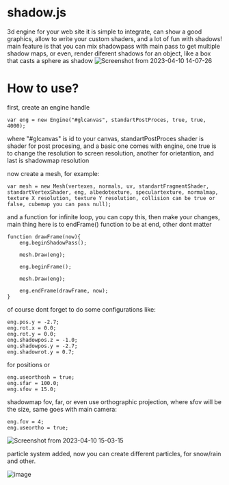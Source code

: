 # shadow.js  
3d engine for your web site
it is simple to integrate, can show a good graphics, allow to write your custom shaders, and a lot of fun with shadows!
main feature is that you can mix shadowpass with main pass to get multiple shadow maps, or even, render diferent shadows for an object, like a box that casts a sphere as shadow
![Screenshot from 2023-04-10 14-07-26](https://user-images.githubusercontent.com/48290199/230917887-7d5dec8f-5dca-4782-9233-8edd378f8da4.png)
# How to use?
first, create an engine handle

    var eng = new Engine("#glcanvas", standartPostProces, true, true, 4000);

where "#glcanvas" is id to your canvas, standartPostProces shader is shader for post procesing, and a basic one comes with engine, one true is to change the resolution to screen resolution, another for orietantion, and last is shadowmap resolution

now create a mesh, for example:

    var mesh = new Mesh(vertexes, normals, uv, standartFragmentShader, standartVertexShader, eng, albedotexture, speculartexture, normalmap, texture X resolution, texture Y resolution, collision can be true or false, cubemap you can pass null);
    
and a function for infinite loop, you can copy this, then make your changes, main thing here is to endFrame() function to be at end, other dont matter

    function drawFrame(now){
        eng.beginShadowPass();
        
        mesh.Draw(eng);

        eng.beginFrame();
        
        mesh.Draw(eng);

        eng.endFrame(drawFrame, now);
    }
   

of course dont forget to do some configurations like:

    eng.pos.y = -2.7;
    eng.rot.x = 0.0;
    eng.rot.y = 0.0;
    eng.shadowpos.z = -1.0;
    eng.shadowpos.y = -2.7;
    eng.shadowrot.y = 0.7;
    
for positions or

    eng.useorthosh = true;
    eng.sfar = 100.0;
    eng.sfov = 15.0;

shadowmap fov, far, or even use orthographic projection, where sfov will be the size, same goes with main camera:

    eng.fov = 4;
    eng.useortho = true;
    
![Screenshot from 2023-04-10 15-03-15](https://user-images.githubusercontent.com/48290199/230928960-1eb206a4-f85a-4606-ad74-3a4fb5e61a88.png)

particle system added, now you can create different particles, for snow/rain and other.

![image](https://github.com/VitionVlad/shadow.js/assets/48290199/72bde637-575d-4c00-90fe-dccbd763f822)
